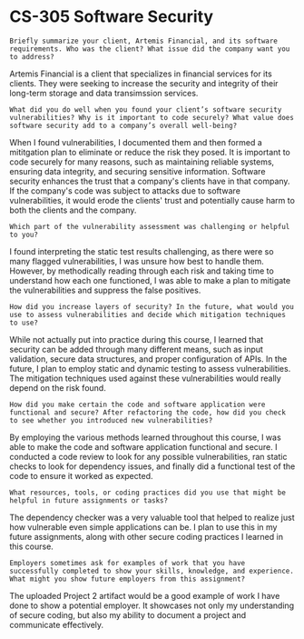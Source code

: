 # CS-305 Software Security


    Briefly summarize your client, Artemis Financial, and its software requirements. Who was the client? What issue did the company want you to address?
Artemis Financial is a client that specializes in financial services for its clients. They were seeking to increase the security and integrity of their long-term storage and data transimssion services.

    
    What did you do well when you found your client’s software security vulnerabilities? Why is it important to code securely? What value does software security add to a company’s overall well-being?
When I found vulnerabilities, I documented them and then formed a mititgation plan to eliminate or reduce the risk they posed. It is important to code securely for many reasons, such as maintaining reliable systems,
ensuring data integrity, and securing sensitive information. Software security enhances the trust that a company's clients have in that company. If the company's code was subject to attacks due to software vulnerabilities,
it would erode the clients' trust and potentially cause harm to both the clients and the company.

    
    Which part of the vulnerability assessment was challenging or helpful to you?
I found interpreting the static test results challenging, as there were so many flagged vulnerabilities, I was unsure how best to handle them. However, by methodically reading through each risk and taking time to understand
how each one functioned, I was able to make a plan to mitigate the vulnerabilities and suppress the false positives.

    
    How did you increase layers of security? In the future, what would you use to assess vulnerabilities and decide which mitigation techniques to use?
While not actually put into practice during this course, I learned that security can be added through many different means, such as input validation, secure data structures, and proper configuration of APIs. In the future,
I plan to employ static and dynamic testing to assess vulnerabilities. The mitigation techniques used against these vulnerabilities would really depend on the risk found.

    
    How did you make certain the code and software application were functional and secure? After refactoring the code, how did you check to see whether you introduced new vulnerabilities?
By employing the various methods learned throughout this course, I was able to make the code and software application functional and secure. I conducted a code review to look for any possible vulnerabilities, ran static checks
to look for dependency issues, and finally did a functional test of the code to ensure it worked as expected.

    
    What resources, tools, or coding practices did you use that might be helpful in future assignments or tasks?
The dependency checker was a very valuable tool that helped to realize just how vulnerable even simple applications can be. I plan to use this in my future assignments, along with other secure coding practices I learned in this course.

    
    Employers sometimes ask for examples of work that you have successfully completed to show your skills, knowledge, and experience. What might you show future employers from this assignment?
The uploaded Project 2 artifact would be a good example of work I have done to show a potential employer. It showcases not only my understanding of secure coding, but also my ability to document a project and communicate effectively.
    
